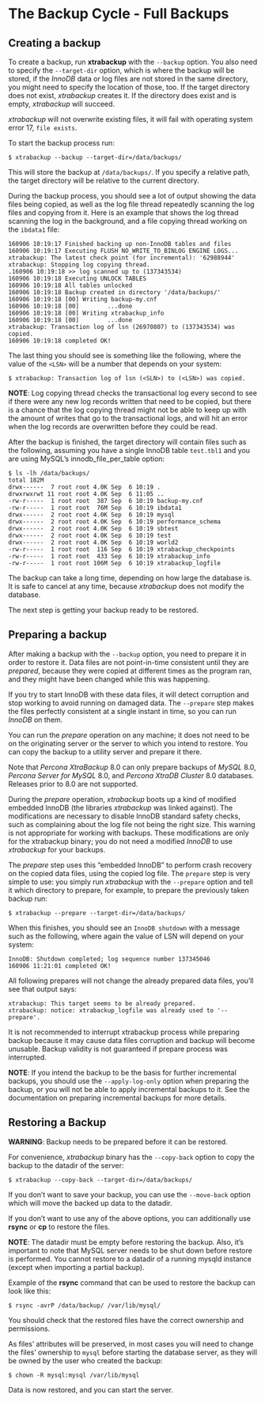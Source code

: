 # The Backup Cycle - Full Backups

## Creating a backup

To create a backup, run **xtrabackup** with the `--backup`
option. You also need to specify the `--target-dir` option, which is where
the backup will be stored, if the *InnoDB* data or log files are not stored
in
the same directory, you might need to specify the location of those, too.
If the
target directory does not exist, *xtrabackup* creates it. If the directory
does
exist and is empty, *xtrabackup* will succeed.

*xtrabackup* will not overwrite existing files, it will fail with operating
system error 17, `file exists`.

To start the backup process run:

```
$ xtrabackup --backup --target-dir=/data/backups/
```

This will store the backup at `/data/backups/`. If you specify a
relative path, the target directory will be relative to the current
directory.

During the backup process, you should see a lot of output showing the data
files being copied, as well as the log file thread repeatedly scanning the
log
files and copying from it. Here is an example that shows the log thread
scanning the log in the background, and a file copying thread working on
the
`ibdata1` file:

```
160906 10:19:17 Finished backing up non-InnoDB tables and files
160906 10:19:17 Executing FLUSH NO_WRITE_TO_BINLOG ENGINE LOGS...
xtrabackup: The latest check point (for incremental): '62988944'
xtrabackup: Stopping log copying thread.
.160906 10:19:18 >> log scanned up to (137343534)
160906 10:19:18 Executing UNLOCK TABLES
160906 10:19:18 All tables unlocked
160906 10:19:18 Backup created in directory '/data/backups/'
160906 10:19:18 [00] Writing backup-my.cnf
160906 10:19:18 [00]        ...done
160906 10:19:18 [00] Writing xtrabackup_info
160906 10:19:18 [00]        ...done
xtrabackup: Transaction log of lsn (26970807) to (137343534) was copied.
160906 10:19:18 completed OK!
```

The last thing you should see is something like the following, where the
value
of the `<LSN>` will be a number that depends on your system:

```
$ xtrabackup: Transaction log of lsn (<SLN>) to (<LSN>) was copied.
```

**NOTE**: Log copying thread checks the transactional log every second to
see if there
were any new log records written that need to be copied, but there is a
chance that the log copying thread might not be able to keep up with the
amount of writes that go to the transactional logs, and will hit an error
when the log records are overwritten before they could be read.

After the backup is finished, the target directory will contain files such
as
the following, assuming you have a single InnoDB table `test.tbl1` and you
are using MySQL’s innodb_file_per_table option:

```
$ ls -lh /data/backups/
total 182M
drwx------  7 root root 4.0K Sep  6 10:19 .
drwxrwxrwt 11 root root 4.0K Sep  6 11:05 ..
-rw-r-----  1 root root  387 Sep  6 10:19 backup-my.cnf
-rw-r-----  1 root root  76M Sep  6 10:19 ibdata1
drwx------  2 root root 4.0K Sep  6 10:19 mysql
drwx------  2 root root 4.0K Sep  6 10:19 performance_schema
drwx------  2 root root 4.0K Sep  6 10:19 sbtest
drwx------  2 root root 4.0K Sep  6 10:19 test
drwx------  2 root root 4.0K Sep  6 10:19 world2
-rw-r-----  1 root root  116 Sep  6 10:19 xtrabackup_checkpoints
-rw-r-----  1 root root  433 Sep  6 10:19 xtrabackup_info
-rw-r-----  1 root root 106M Sep  6 10:19 xtrabackup_logfile
```

The backup can take a long time, depending on how large the database is. It
is
safe to cancel at any time, because *xtrabackup* does not modify the
database.

The next step is getting your backup ready to be restored.

## Preparing a backup

After making a backup with the `--backup` option, you need to
prepare it in order to restore it. Data files are not point-in-time
consistent
until they are *prepared*, because they were copied at different times as
the
program ran, and they might have been changed while this was happening.

If you try to start InnoDB with these data files, it will detect corruption
and
stop working to avoid running on damaged data. The `--prepare` step
makes the files perfectly consistent at a single instant in time, so you
can run
*InnoDB* on them.

You can run the *prepare* operation on any machine; it does not need to be
on the
originating server or the server to which you intend to restore. You can
copy
the backup to a utility server and prepare it there.

Note that *Percona XtraBackup* 8.0 can only prepare backups of *MySQL*
8.0, *Percona Server for MySQL* 8.0, and *Percona XtraDB Cluster* 8.0
databases. Releases prior to 8.0 are not supported.

During the *prepare* operation, *xtrabackup* boots up a kind of modified
embedded InnoDB (the libraries *xtrabackup* was linked against). The
modifications are necessary to disable InnoDB standard safety checks, such
as
complaining about the log file not being the right size. This warning is
not
appropriate for working with backups. These modifications are only for the
xtrabackup binary; you do not need a modified *InnoDB* to use *xtrabackup*
for
your backups.

The *prepare* step uses this “embedded InnoDB” to perform crash recovery on
the
copied data files, using the copied log file. The `prepare` step is very
simple to use: you simply run *xtrabackup* with the `--prepare` option
and tell it which directory to prepare, for example, to prepare the
previously
taken backup run:

```
$ xtrabackup --prepare --target-dir=/data/backups/
```

When this finishes, you should see an `InnoDB shutdown` with a message such
as the following, where again the value of LSN will depend on your
system:

```
InnoDB: Shutdown completed; log sequence number 137345046
160906 11:21:01 completed OK!
```

All following prepares will not change the already prepared data files,
you’ll
see that output says:

```
xtrabackup: This target seems to be already prepared.
xtrabackup: notice: xtrabackup_logfile was already used to '--prepare'.
```

It is not recommended to interrupt xtrabackup process while preparing
backup
because it may cause data files corruption and backup will become unusable.
Backup validity is not guaranteed if prepare process was interrupted.

**NOTE**: If you intend the backup to be the basis for further incremental
backups, you
should use the `--apply-log-only` option when preparing
the backup, or you will not be able to apply incremental backups to it. See
the documentation on preparing incremental backups for more details.

## Restoring a Backup

**WARNING**: Backup needs to be prepared before it can be
restored.

For convenience, *xtrabackup* binary has the `--copy-back`
option to copy the backup to the datadir of the server:

```
$ xtrabackup --copy-back --target-dir=/data/backups/
```

If you don’t want to save your backup, you can use the
`--move-back` option which will move the backed up data to
the datadir.

If you don’t want to use any of the above options, you can additionally use
**rsync** or **cp** to restore the files.

**NOTE**: The datadir must be empty before restoring the backup. Also, it’s
important to note that MySQL server needs to be shut down before restore is
performed. You cannot restore to a datadir of a running mysqld instance
(except when importing a partial backup).

Example of the **rsync** command that can be used to restore the backup
can look like this:

```
$ rsync -avrP /data/backup/ /var/lib/mysql/
```

You should check that the restored files have the correct ownership and
permissions.

As files’ attributes will be preserved, in most cases you will need to
change
the files’ ownership to `mysql` before starting the database server, as
they
will be owned by the user who created the backup:

```
$ chown -R mysql:mysql /var/lib/mysql
```

Data is now restored, and you can start the server.
